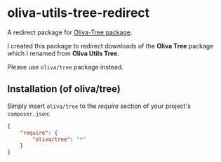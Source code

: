# oliva-utils-tree-redirect
A redirect package for [Oliva-Tree package](https://github.com/dakujem/oliva-tree).

I created this package to redirect downloads of the **Oliva Tree** package which I renamed from **Oliva Utils Tree**.

Please use `oliva/tree` package instead.

## Installation (of oliva/tree)

Simply insert `oliva/tree` to the *require* section of your project's `composer.json`:
```json
{
	"require": {
		"oliva/tree": "*"
	}
}
```

